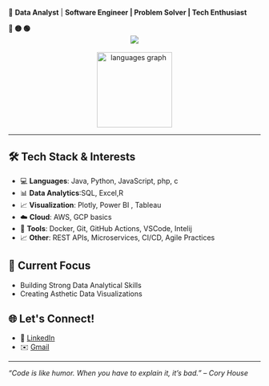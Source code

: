 
🚀 **Data Analyst** | **Software Engineer | Problem Solver | Tech Enthusiast**
<div align="left">
  <b><pwn>🔴 🟡 🟢</pwn></b>
</div>

<div align="center">
  <img src="https://readme-typing-svg.demolab.com/?lines=$+Hey,+I'm+Jyotiranjan+Mohanty+:)&font=Fira%20Code&center=true&width=440&height=45&color=09e611&vCenter=true&pause=10&size=22" />
</div>

<br>

<div align="center">
  
  <img src="https://github-readme-stats.vercel.app/api/top-langs?username=herin7&locale=en&hide_title=false&layout=compact&card_width=320&langs_count=5&theme=dracula&hide_border=false" height="150" alt="languages graph"  />
</div>

---

## 🛠️ Tech Stack & Interests
- 💻 **Languages**: Java, Python, JavaScript, php, c
- 📊 **Data Analytics**:SQL, Excel,R 
- 📈 **Visualization**: Plotly, Power BI , Tableau
- ☁️ **Cloud**: AWS, GCP basics   
- 🔧 **Tools**: Docker, Git, GitHub Actions, VSCode, Intelij  
- 📈 **Other**: REST APIs, Microservices, CI/CD, Agile Practices

## 📌 Current Focus
- Building Strong Data Analytical Skills  
- Creating Asthetic Data Visualizations


## 🌐 Let's Connect!
- 💼 [LinkedIn](www.linkedin.com/in/jyotiranjan-mohanty-b8a655308)  
- ✉️ [Gmail](jyotimohanty289@gmail.com)

---

_“Code is like humor. When you have to explain it, it’s bad.” – Cory House_
